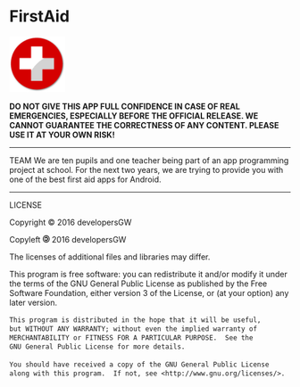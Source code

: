 # FirstAid 
<img src="firstaid_icon.png" height=100em>

**DO NOT GIVE THIS APP FULL CONFIDENCE IN CASE OF REAL EMERGENCIES, ESPECIALLY BEFORE THE OFFICIAL RELEASE. WE CANNOT GUARANTEE THE CORRECTNESS OF ANY CONTENT. PLEASE USE IT AT YOUR OWN RISK!**
___
TEAM
We are ten pupils and one teacher being part of an app programming project at school. For the next two years, we are trying to provide you with one of the best first aid apps for Android.
___
LICENSE

Copyright © 2016 developersGW

Copyleft <img src="Copyleft.svg.png" height=12.5em> 2016 developersGW

The licenses of additional files and libraries may differ.

This program is free software: you can redistribute it and/or modify
    it under the terms of the GNU General Public License as published by
    the Free Software Foundation, either version 3 of the License, or
    (at your option) any later version.

    This program is distributed in the hope that it will be useful,
    but WITHOUT ANY WARRANTY; without even the implied warranty of
    MERCHANTABILITY or FITNESS FOR A PARTICULAR PURPOSE.  See the
    GNU General Public License for more details.

    You should have received a copy of the GNU General Public License
    along with this program.  If not, see <http://www.gnu.org/licenses/>.
